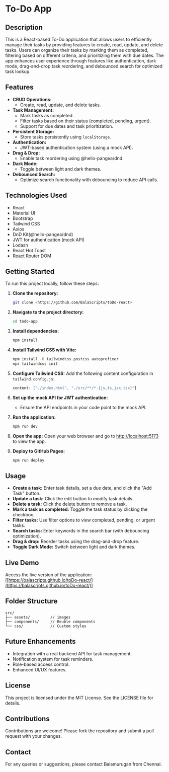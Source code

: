 # To-Do App

## Description

This is a React-based To-Do application that allows users to efficiently manage their tasks by providing features to create, read, update, and delete tasks. Users can organize their tasks by marking them as completed, filtering based on different criteria, and prioritizing them with due dates. The app enhances user experience through features like authentication, dark mode, drag-and-drop task reordering, and debounced search for optimized task lookup.

## Features

- **CRUD Operations:**
  - Create, read, update, and delete tasks.
- **Task Management:**
  - Mark tasks as completed.
  - Filter tasks based on their status (completed, pending, urgent).
  - Support for due dates and task prioritization.
- **Persistent Storage:**
  - Store tasks persistently using `localStorage`.
- **Authentication:**
  - JWT-based authentication system (using a mock API).
- **Drag & Drop:**
  - Enable task reordering using @hello-pangea/dnd.
- **Dark Mode:**
  - Toggle between light and dark themes.
- **Debounced Search:**
  - Optimize search functionality with debouncing to reduce API calls.

## Technologies Used

- React
- Material UI
- Bootstrap
- Tailwind CSS
- Axios
- DnD Kit(@hello-pangea/dnd)
- JWT for authentication (mock API)
- Lodash
- React Hot Toast
- React Router DOM

## Getting Started

To run this project locally, follow these steps:

1. **Clone the repository:**

   ```bash
   git clone <https://github.com/BalaScripts/toDo-react>
   ```

2. **Navigate to the project directory:**

   ```bash
   cd todo-app
   ```

3. **Install dependencies:**

   ```bash
   npm install
   ```

4. **Install Tailwind CSS with Vite:**

   ```bash
   npm install -D tailwindcss postcss autoprefixer
   npx tailwindcss init
   ```

5. **Configure Tailwind CSS:** Add the following content configuration in `tailwind.config.js`:

   ```javascript
   content: ["./index.html", "./src/**/*.{js,ts,jsx,tsx}"]
   ```

6. **Set up the mock API for JWT authentication:**

   - Ensure the API endpoints in your code point to the mock API.

7. **Run the application:**

   ```bash
   npm run dev
   ```

8. **Open the app:**
   Open your web browser and go to [http://localhost:5173](http://localhost:5173/toDo-react/) to view the app.

9. **Deploy to GitHub Pages:**

   ```bash
   npm run deploy
   ```

## Usage

- **Create a task:** Enter task details, set a due date, and click the "Add Task" button.
- **Update a task:** Click the edit button to modify task details.
- **Delete a task:** Click the delete button to remove a task.
- **Mark a task as completed:** Toggle the task status by clicking the checkbox.
- **Filter tasks:** Use filter options to view completed, pending, or urgent tasks.
- **Search tasks:** Enter keywords in the search bar (with debouncing optimization).
- **Drag & drop:** Reorder tasks using the drag-and-drop feature.
- **Toggle Dark Mode:** Switch between light and dark themes.

## Live Demo

Access the live version of the application: [[https://balascripts.github.io/toDo-react/](https://balascripts.github.io/toDo-react/)]

## Folder Structure

```
src/
├── assets/         // images
├── components/     // Reuble components
└── css/            // Custom styles
```

## Future Enhancements

- Integration with a real backend API for task management.
- Notification system for task reminders.
- Role-based access control.
- Enhanced UI/UX features.

## License

This project is licensed under the MIT License. See the LICENSE file for details.

## Contributions

Contributions are welcome! Please fork the repository and submit a pull request with your changes.

## Contact

For any queries or suggestions, please contact Balamurugan from Chennai.

